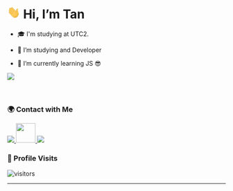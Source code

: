 

<!--<img align='right' width=200 src="assets/undraw_feeling_proud.svg"> -->

# <img src="https://raw.githubusercontent.com/ABSphreak/ABSphreak/master/gifs/Hi.gif" width="30px"> Hi, I’m Tan  

- 🎓 I'm studying at UTC2.

- 👀 I’m studying and Developer

- 🌱 I’m currently learning JS 😎




<!-- 

- ⚡ My favorite language is ....
- 🌱 I'm studying, studying and studying right now
Contribute more to Open Source projects
- 🌱 I’m currently learning Python 😎
- 🥅 2022 Goals: Contribute more to Open Source projects
 -->

<img width="700px" src="https://camo.githubusercontent.com/2309797487e5e969659a3b545c96151807b04120a9cc2985f632ec94ba00c9f3/68747470733a2f2f6d656469612e67697068792e636f6d2f6d656469612f53576f536b4e36447854737a71494b4571762f67697068792e676966"> 

<!-- <img width="500px" src="https://user-images.githubusercontent.com/67332180/150303878-fc4fcde0-4ef8-4ca1-a29c-3242abfde14c.png">  -->

<p align="center">
<!--    <img width="500px" src="https://media.giphy.com/media/Ah3zHH7hvsSB2/giphy.gif"> -->
   
<br>

<!-- #### Top Technologies -->
  
  
### 🌍 **Contact with Me**
<a href="https://www.facebook.com/profile.php?id=100033670082606" target="_blank">
<img width=45 src="https://user-images.githubusercontent.com/89144002/130182694-e7b157f0-3e33-441d-9ccd-10f40b74df6e.png">
</a>  
   
<a href="mailto:buivantan25082001@gmail.com" target="_blank">
<img width=45 height=45 src="https://user-images.githubusercontent.com/38081852/86829797-39ae9d80-c06b-11ea-9b5e-c9ade9446951.png">
</a>

<a href="https://www.instagram.com/vntn2508/" target="_blank">
<img width=45 src="https://user-images.githubusercontent.com/38081852/86829800-3adfca80-c06b-11ea-866a-4b6e716f7ed0.png">
</a>
   
</p>


### 🔎 Profile Visits 

![visitors](https://visitor-badge.glitch.me/badge?page_id=lonewol7f.lonewol7f)


---

<!-- [instagram]: https://www.instagram.com/kalana__madusanka/
[linkedin]: https://www.linkedin.com/in/kalana-wickramaarachchi/
[gmail]: mailto:kalana.madusanka26765@gmail.com -->
  
     

